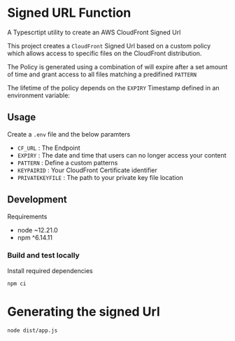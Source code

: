 # Signed URL Function
A Typescrtipt utility to create an AWS CloudFront Signed Url

This project creates a `CloudFront` Signed Url based on a custom policy which allows access to specific files on the CloudFront distribution.

The Policy is generated using a combination of will expire after a set amount of time and grant access to all files matching a predifined  `PATTERN`

The lifetime of the policy depends on the `EXPIRY` Timestamp defined in an environment variable:

## Usage
Create a `.env` file and the below paramters
 - `CF_URL`  :  The Endpoint
 - `EXPIRY`  :  The date and time that users can no longer access your content
 - `PATTERN` :  Define a custom patterns 
 - `KEYPAIRID` : Your CloudFront Certificate identifier
 - `PRIVATEKEYFILE` : The path to your private key file location

## Development 

Requirements
- node ~12.21.0
- npm ^6.14.11

### Build and test locally

Install required dependencies
```bash
npm ci
```

# Generating the signed Url

```
node dist/app.js
```



